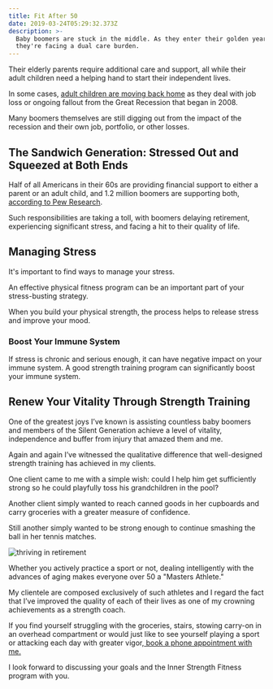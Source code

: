 ```yaml
---
title: Fit After 50
date: 2019-03-24T05:29:32.373Z
description: >-
  Baby boomers are stuck in the middle. As they enter their golden years,
  they're facing a dual care burden.
---
```

Their elderly parents require additional care and support, all while their adult children need a helping hand to start their independent lives.

In some cases, [adult children are moving back home](https://www.wsj.com/articles/i-was-hoping-to-be-retired-the-cost-of-supporting-parents-and-adult-children-1542381023) as they deal with job loss or ongoing fallout from the Great Recession that began in 2008.

Many boomers themselves are still digging out from the impact of the recession and their own job, portfolio, or other losses.

## The Sandwich Generation: Stressed Out and Squeezed at Both Ends

Half of all Americans in their 60s are providing financial support to either a parent or an adult child, and 1.2 million boomers are supporting both, [according to Pew Research](http://www.pewsocialtrends.org/2013/01/30/the-sandwich-generation/). 

Such responsibilities are taking a toll, with boomers delaying retirement, experiencing significant stress, and facing a hit to their quality of life. 

## Managing Stress

It's important to find ways to manage your stress. 

An effective physical fitness program can be an important part of your stress-busting strategy.

When you build your physical strength, the process helps to release stress and improve your mood. 

### Boost Your Immune System

If stress is chronic and serious enough, it can have negative impact on your immune system. A good strength training program can significantly boost your immune system.

## Renew Your Vitality Through Strength Training

One of the greatest joys I’ve known is assisting countless baby boomers and members of the Silent Generation achieve a level of vitality, independence and buffer from injury that amazed them and me.

Again and again I’ve witnessed the qualitative difference that well-designed strength training has achieved in my clients.

One client came to me with a simple wish: could I help him get sufficiently strong so he could playfully toss his grandchildren in the pool?

Another client simply wanted to reach canned goods in her cupboards and carry groceries with a greater measure of confidence.

Still another simply wanted to be strong enough to continue smashing the ball in her tennis matches.

![thriving in retirement](/img/thriving-in-retirement.png "thriving in retirement")

Whether you actively practice a sport or not, dealing intelligently with the advances of aging makes everyone over 50 a "Masters Athlete." 

My clientele are composed exclusively of such athletes and I regard the fact that I’ve improved the quality of each of their lives as one of my crowning achievements as a strength coach.

If you find yourself struggling with the groceries, stairs, stowing carry-on in an overhead compartment or would just like to see yourself playing a sport or attacking each day with greater vigor,[ book a phone appointment with me.](https://calendly.com/isfny/15min?back=1) 

I look forward to discussing your goals and the Inner Strength Fitness program with you.
